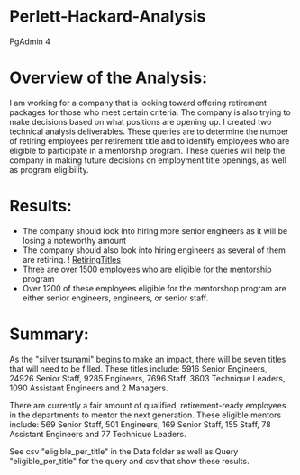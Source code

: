 # Perlett-Hackard-Analysis
PgAdmin 4

# Overview of the Analysis:
I am working for a company that is looking toward offering retirement packages for those who meet certain criteria. The company is also trying to make decisions based on what positions are opening up. I created two technical analysis deliverables. These queries are to determine the number of retiring employees per retirement title and to identify employees who are eligible to participate in a mentorship program. These queries will help the company in making future decisions on employment title openings, as well as program eligibility. 



# Results: 
- The company should look into hiring more senior engineers as it will be losing a noteworthy amount
- The company should also look into hiring engineers as several of them are retiring.
! [RetiringTitles](Resources/retiring_titles.png)
- Three are over 1500 employees who are eligible for the mentorship program
- Over 1200 of these employees eligible for the mentorshop program are either senior engineers, engineers, or senior staff. 



# Summary: 
As the "silver tsunami" begins to make an impact, there will be seven titles that will need to be filled. These titles include: 5916 Senior Engineers, 24926 Senior Staff, 9285 Engineers, 7696 Staff, 3603 Technique Leaders, 1090 Assistant Engineers and 2 Managers. 

There are currently a fair amount of qualified, retirement-ready employees in the departments to mentor the next generation. These eligible mentors include: 569 Senior Staff, 501 Engineers, 169 Senior Staff, 155 Staff, 78 Assistant Engineers and 77 Technique Leaders.  

See csv "eligible_per_title" in the Data folder as well as Query "eligible_per_title" for the query and csv that show these results.   
